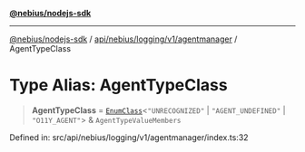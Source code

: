 [**@nebius/nodejs-sdk**](../../../../../../README.md)

***

[@nebius/nodejs-sdk](../../../../../../README.md) / [api/nebius/logging/v1/agentmanager](../README.md) / AgentTypeClass

# Type Alias: AgentTypeClass

> **AgentTypeClass** = [`EnumClass`](../../../../../../runtime/protos/enum/type-aliases/EnumClass.md)\<`"UNRECOGNIZED"` \| `"AGENT_UNDEFINED"` \| `"O11Y_AGENT"`\> & `AgentTypeValueMembers`

Defined in: src/api/nebius/logging/v1/agentmanager/index.ts:32
